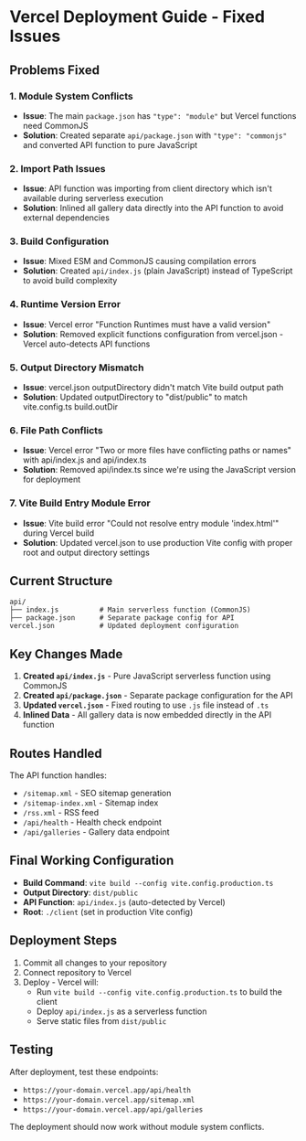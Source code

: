 # Vercel Deployment Guide - Fixed Issues

## Problems Fixed

### 1. Module System Conflicts
- **Issue**: The main `package.json` has `"type": "module"` but Vercel functions need CommonJS
- **Solution**: Created separate `api/package.json` with `"type": "commonjs"` and converted API function to pure JavaScript

### 2. Import Path Issues  
- **Issue**: API function was importing from client directory which isn't available during serverless execution
- **Solution**: Inlined all gallery data directly into the API function to avoid external dependencies

### 3. Build Configuration
- **Issue**: Mixed ESM and CommonJS causing compilation errors
- **Solution**: Created `api/index.js` (plain JavaScript) instead of TypeScript to avoid build complexity

### 4. Runtime Version Error
- **Issue**: Vercel error "Function Runtimes must have a valid version"
- **Solution**: Removed explicit functions configuration from vercel.json - Vercel auto-detects API functions

### 5. Output Directory Mismatch
- **Issue**: vercel.json outputDirectory didn't match Vite build output path
- **Solution**: Updated outputDirectory to "dist/public" to match vite.config.ts build.outDir

### 6. File Path Conflicts
- **Issue**: Vercel error "Two or more files have conflicting paths or names" with api/index.js and api/index.ts
- **Solution**: Removed api/index.ts since we're using the JavaScript version for deployment

### 7. Vite Build Entry Module Error
- **Issue**: Vite build error "Could not resolve entry module 'index.html'" during Vercel build
- **Solution**: Updated vercel.json to use production Vite config with proper root and output directory settings

## Current Structure

```
api/
├── index.js          # Main serverless function (CommonJS)
├── package.json      # Separate package config for API
vercel.json           # Updated deployment configuration
```

## Key Changes Made

1. **Created `api/index.js`** - Pure JavaScript serverless function using CommonJS
2. **Created `api/package.json`** - Separate package configuration for the API
3. **Updated `vercel.json`** - Fixed routing to use `.js` file instead of `.ts`
4. **Inlined Data** - All gallery data is now embedded directly in the API function

## Routes Handled

The API function handles:
- `/sitemap.xml` - SEO sitemap generation
- `/sitemap-index.xml` - Sitemap index
- `/rss.xml` - RSS feed
- `/api/health` - Health check endpoint
- `/api/galleries` - Gallery data endpoint

## Final Working Configuration

- **Build Command**: `vite build --config vite.config.production.ts`
- **Output Directory**: `dist/public`
- **API Function**: `api/index.js` (auto-detected by Vercel)
- **Root**: `./client` (set in production Vite config)

## Deployment Steps

1. Commit all changes to your repository
2. Connect repository to Vercel
3. Deploy - Vercel will:
   - Run `vite build --config vite.config.production.ts` to build the client
   - Deploy `api/index.js` as a serverless function
   - Serve static files from `dist/public`

## Testing

After deployment, test these endpoints:
- `https://your-domain.vercel.app/api/health`
- `https://your-domain.vercel.app/sitemap.xml`
- `https://your-domain.vercel.app/api/galleries`

The deployment should now work without module system conflicts.